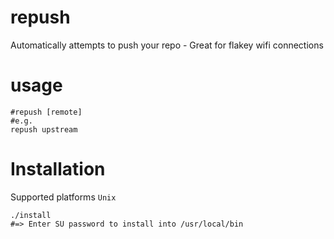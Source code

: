 repush
======

Automatically attempts to push your repo - Great for flakey wifi connections


usage
=====

```
#repush [remote]
#e.g.
repush upstream
```

Installation
======

Supported platforms `Unix`

```
./install
#=> Enter SU password to install into /usr/local/bin
```

